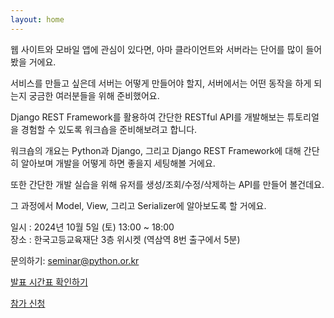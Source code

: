 ```yaml
---
layout: home
---
```

웹 사이트와 모바일 앱에 관심이 있다면, 아마 클라이언트와 서버라는 단어를 많이 들어봤을 거에요.

서비스를 만들고 싶은데 서버는 어떻게 만들어야 할지, 서버에서는 어떤 동작을 하게 되는지 궁금한 여러분들을 위해 준비했어요.

Django REST Framework를 활용하여 간단한 RESTful API를 개발해보는 튜토리얼을 경험할 수 있도록 워크숍을 준비해보려고 합니다.

워크숍의 개요는 Python과 Django, 그리고 Django REST Framework에 대해 간단히 알아보며 개발을 어떻게 하면 좋을지 세팅해볼 거에요.

또한 간단한 개발 실습을 위해 유저를 생성/조회/수정/삭제하는 API를 만들어 볼건데요.

그 과정에서 Model, View, 그리고 Serializer에 알아보도록 할 거에요.

일시 : 2024년 10월 5일 (토) 13:00 ~ 18:00<br>
장소 : 한국고등교육재단 3층 위시켓 (역삼역 8번 출구에서 5분)

문의하기: <a href="mailto:seminar@python.or.kr">seminar@python.or.kr</a>

<a class="button" href="/django-tutorial/program/"> 발표 시간표 확인하기 </a>

<a class="button" href="https://event-us.kr/pythonkorea/event/91772"> 참가 신청 </a>
